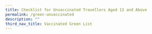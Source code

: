 ```yaml
---
title: Checklist for Unvaccinated Travellers Aged 13 and Above
permalink: /green-unvaccinated
description: ""
third_nav_title: Vaccinated Green List
---
```


